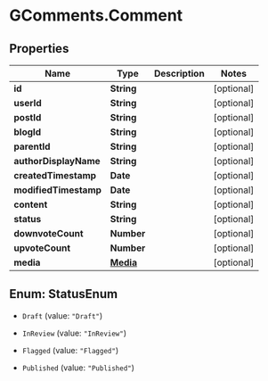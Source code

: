 # GComments.Comment

## Properties

Name | Type | Description | Notes
------------ | ------------- | ------------- | -------------
**id** | **String** |  | [optional] 
**userId** | **String** |  | [optional] 
**postId** | **String** |  | [optional] 
**blogId** | **String** |  | [optional] 
**parentId** | **String** |  | [optional] 
**authorDisplayName** | **String** |  | [optional] 
**createdTimestamp** | **Date** |  | [optional] 
**modifiedTimestamp** | **Date** |  | [optional] 
**content** | **String** |  | [optional] 
**status** | **String** |  | [optional] 
**downvoteCount** | **Number** |  | [optional] 
**upvoteCount** | **Number** |  | [optional] 
**media** | [**Media**](Media.md) |  | [optional] 



## Enum: StatusEnum


* `Draft` (value: `"Draft"`)

* `InReview` (value: `"InReview"`)

* `Flagged` (value: `"Flagged"`)

* `Published` (value: `"Published"`)




